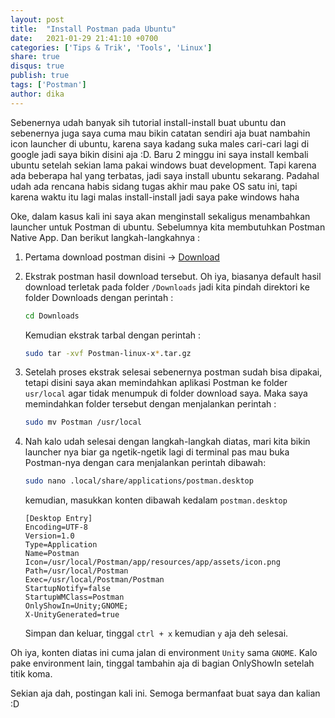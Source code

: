```yaml
---
layout: post
title:  "Install Postman pada Ubuntu"
date:   2021-01-29 21:41:10 +0700
categories: ['Tips & Trik', 'Tools', 'Linux']
share: true
disqus: true
publish: true
tags: ['Postman']
author: dika
---
```


Sebenernya udah banyak sih tutorial install-install buat ubuntu dan sebenernya juga saya cuma mau bikin catatan sendiri aja buat nambahin icon launcher di ubuntu, karena saya kadang suka males cari-cari lagi di google jadi saya bikin disini aja :D. Baru 2 minggu ini saya install kembali ubuntu setelah sekian lama pakai windows buat development. Tapi karena ada beberapa hal yang terbatas, jadi saya install ubuntu sekarang. Padahal udah ada rencana habis sidang tugas akhir mau pake OS satu ini, tapi karena waktu itu lagi malas install-install jadi saya pake windows haha

Oke, dalam kasus kali ini saya akan menginstall sekaligus menambahkan launcher untuk Postman di ubuntu. Sebelumnya kita membutuhkan Postman Native App. Dan berikut langkah-langkahnya :

1. Pertama download postman disini -> [Download](https://dl-agent.pstmn.io/download/latest/linux)

2. Ekstrak postman hasil download tersebut. Oh iya, biasanya default hasil download terletak pada folder `/Downloads` jadi kita pindah direktori ke folder Downloads dengan perintah :

    ```bash
    cd Downloads
    ```
    Kemudian ekstrak tarbal dengan perintah :
    ```bash
    sudo tar -xvf Postman-linux-x*.tar.gz
    ``` 

3. Setelah proses ekstrak selesai sebenernya postman sudah bisa dipakai, tetapi disini saya akan memindahkan aplikasi Postman ke folder `usr/local` agar tidak menumpuk di folder download saya. Maka saya memindahkan folder tersebut dengan menjalankan perintah : 

    ```bash
    sudo mv Postman /usr/local
    ```

4. Nah kalo udah selesai dengan langkah-langkah diatas, mari kita bikin launcher nya biar ga ngetik-ngetik lagi di terminal pas mau buka Postman-nya dengan cara menjalankan perintah dibawah:

    ```bash
    sudo nano .local/share/applications/postman.desktop
    ```

    kemudian, masukkan konten dibawah kedalam `postman.desktop`

    ```desktop
    [Desktop Entry]
    Encoding=UTF-8
    Version=1.0
    Type=Application
    Name=Postman
    Icon=/usr/local/Postman/app/resources/app/assets/icon.png
    Path=/usr/local/Postman
    Exec=/usr/local/Postman/Postman
    StartupNotify=false
    StartupWMClass=Postman
    OnlyShowIn=Unity;GNOME;
    X-UnityGenerated=true
    ```

    Simpan dan keluar, tinggal `ctrl + x` kemudian `y` aja deh selesai.

Oh iya, konten diatas ini cuma jalan di environment `Unity` sama `GNOME`. Kalo pake environment lain, tinggal tambahin aja di bagian OnlyShowIn setelah titik koma.

Sekian aja dah, postingan kali ini. Semoga bermanfaat buat saya dan kalian :D